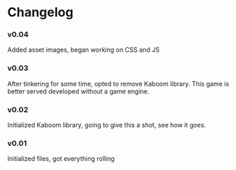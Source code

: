 # Changelog

### v0.04
Added asset images, began working on CSS and JS

### v0.03
After tinkering for some time, opted to remove Kaboom library. This game is better served developed without a game engine.

### v0.02
Initialized Kaboom library, going to give this a shot, see how it goes.

### v0.01
Initialized files, got everything rolling